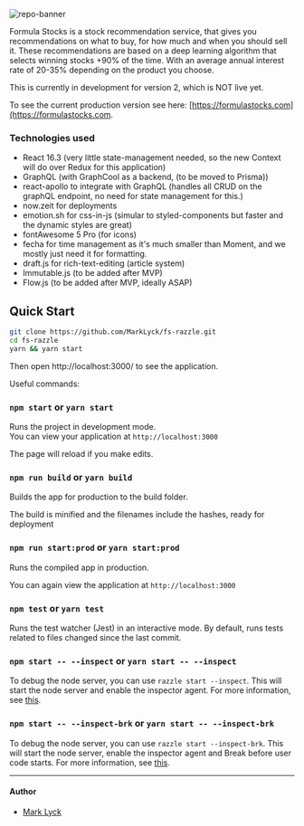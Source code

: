 ![repo-banner](https://github.com/MarkLyck/fs-razzle/blob/master/public/media/icons/logo_horizontal.svg)


Formula Stocks is a stock recommendation service, that gives you recommendations on what to buy, for how much and when you should sell it. These recommendations are based on a deep learning algorithm that selects winning stocks +90% of the time. With an average annual interest rate of 20-35% depending on the product you choose.

This is currently in development for version 2, which is NOT live yet.

To see the current production version see here:  [https://formulastocks.com](https://formulastocks.com.

### Technologies used
- React 16.3 (very little state-management needed, so the new Context will do over Redux for this application)
- GraphQL (with GraphCool as a backend, (to be moved to Prisma))
- react-apollo to integrate with GraphQL (handles all CRUD on the graphQL endpoint, no need for state management for this.)
- now.zeit for deployments
- emotion.sh for css-in-js (simular to styled-components but faster and the dynamic styles are great)
- fontAwesome 5 Pro (for icons)
- fecha for time management as it's much smaller than Moment, and we mostly just need it for formatting.
- draft.js for rich-text-editing (article system)
- Immutable.js (to be added after MVP)
- Flow.js (to be added after MVP, ideally ASAP)

## Quick Start

```bash
git clone https://github.com/MarkLyck/fs-razzle.git
cd fs-razzle
yarn && yarn start
```

Then open http://localhost:3000/ to see the application.

Useful commands:

### `npm start` or `yarn start` 

Runs the project in development mode.   
You can view your application at `http://localhost:3000`

The page will reload if you make edits.

### `npm run build` or `yarn build`
Builds the app for production to the build folder.      

The build is minified and the filenames include the hashes, ready for deployment

### `npm run start:prod` or `yarn start:prod`
Runs the compiled app in production.

You can again view the application at `http://localhost:3000`

### `npm test` or `yarn test`

Runs the test watcher (Jest) in an interactive mode.
By default, runs tests related to files changed since the last commit.

### `npm start -- --inspect` or `yarn start -- --inspect`

To debug the node server, you can use `razzle start --inspect`. This will start the node server and enable the inspector agent. For more information, see [this](https://nodejs.org/en/docs/inspector/).

### `npm start -- --inspect-brk` or `yarn start -- --inspect-brk`

To debug the node server, you can use `razzle start --inspect-brk`. This will start the node server, enable the inspector agent and Break before user code starts. For more information, see [this](https://nodejs.org/en/docs/inspector/).

---

#### Author
- [Mark Lyck](https://twitter.com/marklyck)